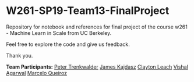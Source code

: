 # W261-SP19-Team13-FinalProject
Repository for notebook and references for final project of the course w261 - Machine Learn in Scale from UC Berkeley.

Feel free to explore the code and give us feedback.

Thank you.

__Team Participants:__
[Peter Trenkwalder](https://www.linkedin.com/in/peter-trenkwalder-b2959a9/)
[James Kajdasz](https://www.linkedin.com/in/james-kajdasz/)
[Clayton Leach](https://www.linkedin.com/in/clay-leach/)
[Vishal Agarwal](https://www.linkedin.com/in/agarwalvishal/)
[Marcelo Queiroz](https://www.linkedin.com/in/marcelo-scatolin-queiroz-387a7020/)
